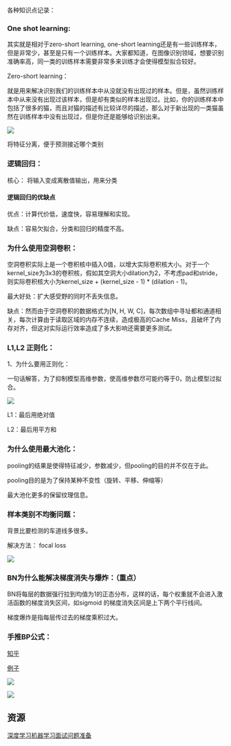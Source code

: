 各种知识点记录：



### One shot learning:

其实就是相对于zero-short learning, one-short learning还是有一些训练样本，但是非常少，甚至是只有一个训练样本。大家都知道，在图像识别领域，想要识别准确率高，同一类的训练样本需要非常多来训练才会使得模型拟合较好。


Zero-short learning：

就是用来解决识别我们的训练样本中从没就没有出现过的样本。但是，虽然训练样本中从来没有出现过该样本，但是却有类似的样本出现过。比如，你的训练样本中包括了很多的猫，而且对猫的描述有比较详尽的描述，那么对于新出现的一类猫虽然在训练样本中没有出现过，但是你还是能够给识别出来。

![](https://pic2.zhimg.com/v2-c94bc52d768787b5e6b773ffdb92e339_b.gif)

将特征分离，便于预测接近哪个类别

### 逻辑回归：

核心： 将输入变成离散值输出，用来分类

#### 逻辑回归的优缺点

优点：计算代价低，速度快，容易理解和实现。

缺点：容易欠拟合，分类和回归的精度不高。

### 为什么使用空洞卷积：

空洞卷积实际上是一个卷积核中插入0值，以增大实际卷积核大小。对于一个kernel_size为3x3的卷积核，假如其空洞大小dilation为2，不考虑pad和stride，则实际卷积核大小为kernel_size + (kernel_size - 1) * (dilation - 1)。

最大好处：扩大感受野的同时不丢失信息。

缺点：然而由于空洞卷积的数据格式为[N, H, W, C]，每次数组中寻址都和通道相关，每次计算由于读取区域的内存不连续，造成极高的Cache Miss，且破坏了内存对齐，但这对实际运行效率造成了多大影响还需要更多测试。


### L1,L2 正则化：

1、为什么要用正则化：

一句话解答，为了抑制模型高维参数，使高维参数尽可能约等于0，防止模型过拟合。

![](https://images2018.cnblogs.com/blog/1238724/201807/1238724-20180724172501078-518207268.jpg)

L1：最后用绝对值

L2：最后用平方和


### 为什么使用最大池化：

pooling的结果是使得特征减少，参数减少，但pooling的目的并不仅在于此。

pooling目的是为了保持某种不变性（旋转、平移、伸缩等）

最大池化更多的保留纹理信息。

### 样本类别不均衡问题：

背景比要检测的车道线多很多。

解决方法： focal loss

![](https://images2018.cnblogs.com/blog/1055519/201808/1055519-20180818162755861-24998254.png)


### BN为什么能解决梯度消失与爆炸：（重点）

BN将每层的数据强行拉到均值为1的正态分布，这样的话，每个权重就不会进入激活函数的梯度消失区间，如sigmoid 的梯度消失区间是上下两个平行线间。

梯度爆炸是指每层传过去的梯度乘积过大。


### 手推BP公式：

[知乎](https://zhuanlan.zhihu.com/p/33394477)

[例子](https://blog.csdn.net/dare_kz/article/details/77603522)

![](https://github.com/greenfishflying/wzx-Paper-notes/blob/master/image/bp1.jpeg)

![](https://github.com/greenfishflying/wzx-Paper-notes/blob/master/image/bp2.jpeg)


## 资源

[深度学习机器学习面试问题准备](https://www.cnblogs.com/houjun/p/8535471.html)
